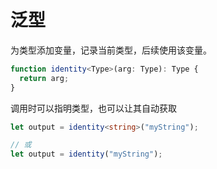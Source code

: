 # 泛型

为类型添加变量，记录当前类型，后续使用该变量。

```ts
function identity<Type>(arg: Type): Type {
  return arg;
}
```

调用时可以指明类型，也可以让其自动获取

```ts
let output = identity<string>("myString");

// 或
let output = identity("myString");
```
